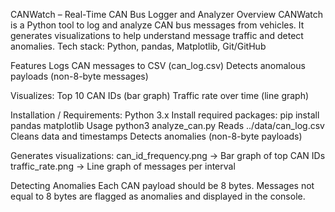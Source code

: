 CANWatch – Real-Time CAN Bus Logger and Analyzer
Overview
CANWatch is a Python tool to log and analyze CAN bus messages from vehicles. It generates visualizations to help understand message traffic and detect anomalies.
Tech stack: Python, pandas, Matplotlib, Git/GitHub

Features
Logs CAN messages to CSV (can_log.csv)
Detects anomalous payloads (non-8-byte messages)

Visualizes:
Top 10 CAN IDs (bar graph)
Traffic rate over time (line graph)

Installation / Requirements:
Python 3.x
Install required packages:
pip install pandas matplotlib
Usage
python3 analyze_can.py
Reads ../data/can_log.csv
Cleans data and timestamps
Detects anomalies (non-8-byte payloads)

Generates visualizations:
can_id_frequency.png → Bar graph of top CAN IDs
traffic_rate.png → Line graph of messages per interval

Detecting Anomalies
Each CAN payload should be 8 bytes.
Messages not equal to 8 bytes are flagged as anomalies and displayed in the console.
